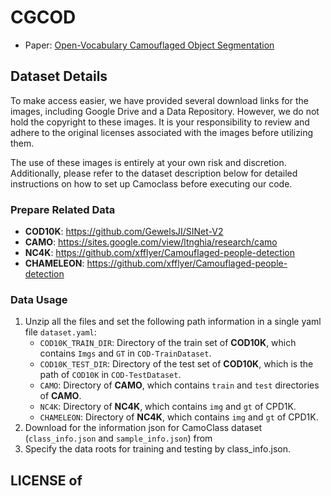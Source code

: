 # CGCOD

- Paper: [Open-Vocabulary Camouflaged Object Segmentation](https://arxiv.org/pdf/2412.18977)


## Dataset Details

To make access easier, we have provided several download links for the images, including Google Drive and a Data Repository. 
However, we do not hold the copyright to these images.
It is your responsibility to review and adhere to the original licenses associated with the images before utilizing them.

The use of these images is entirely at your own risk and discretion. Additionally, please refer to the dataset description below for detailed instructions on how to set up Camoclass before executing our code.

### Prepare Related Data

- **COD10K**: <https://github.com/GewelsJI/SINet-V2>
- **CAMO**: <https://sites.google.com/view/ltnghia/research/camo>
- **NC4K**: <https://github.com/xfflyer/Camouflaged-people-detection>
- **CHAMELEON**: <https://github.com/xfflyer/Camouflaged-people-detection>

### Data Usage

1. Unzip all the files and set the following path information in a single yaml file `dataset.yaml`:
   - `COD10K_TRAIN_DIR`: Directory of the train set of **COD10K**, which contains `Imgs` and `GT` in `COD-TrainDataset`.
   - `COD10K_TEST_DIR`: Directory of the test set of **COD10K**, which is the path of `COD10K` in `COD-TestDataset`.
   - `CAMO`: Directory of **CAMO**, which contains `train` and `test` directories of **CAMO**.
   - `NC4K`: Directory of **NC4K**, which contains `img` and `gt` of CPD1K.
   - `CHAMELEON`: Directory of **NC4K**, which contains `img` and `gt` of CPD1K.
2. Download for the information json for CamoClass dataset (`class_info.json` and `sample_info.json`) from 
3. Specify the data roots for training and testing by class_info.json.

## LICENSE of 

